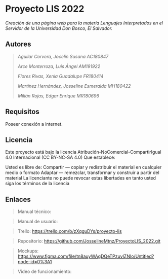 # Proyecto LIS 2022
*Creación de una página web para la materia Lenguajes Interpretados en el Servidor de la Universidad Don Bosco, El Salvador.* 

## Autores
> *Aguilar Corvera, Jocelin Susana 				AC180847*
> 
> *Arce Monterroza, Luis Ángel 				AM191922*
> 
> *Flores Rivas, Xenia Guadalupe 				FR180414*
> 
> *Martínez Hernández, Josseline Esmeralda 		MH180422*
> 
> *Milián Rojas, Edgar Enrique 				MR180696*

## Requisitos

Poseer conexión a internet.

## Licencia
Este proyecto está bajo la licencia Atribución-NoComercial-CompartirIgual 4.0 Internacional (CC BY-NC-SA 4.0) Que establece:

Usted es libre de: Compartir — copiar y redistribuir el material en cualquier medio o formato Adaptar — remezclar, transformar y construir a partir del material La licenciante no puede revocar estas libertades en tanto usted siga los términos de la licencia

## Enlaces

>Manual técnico:

>Manual de usuario:

>Trello: https://trello.com/b/zXqguDYs/proyecto-lis

>Repositorio: https://github.com/JosselineMtnz/ProyectoLIS_2022.git

>Mockups: https://www.figma.com/file/tn8auyWAgDQeTPzuvlZNIo/Untitled?node-id=0%3A1

>Video de funcionamiento: 
